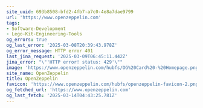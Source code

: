```yaml
---
site_uuid: 693b8508-bfd2-4fb7-a7c0-4e8a7dae9799
url: 'https://www.openzeppelin.com'
tags:
- Software-Development
- Lego-Kit-Engineering-Tools
og_errors: true
og_last_error: '2025-03-08T20:39:43.978Z'
og_error_message: HTTP error 401
last_jina_request: '2025-03-09T06:45:11.442Z'
jina_error: "\"'HTTP error! status: 429'\""
image: 'https://www.openzeppelin.com/hubfs/OG%20Card%20-%20Homepage.png'
site_name: OpenZeppelin
title: OpenZeppelin
favicon: 'https://www.openzeppelin.com/hubfs/openzeppelin-favicon-2.png'
og_fetched_url: 'https://www.openzeppelin.com'
og_last_fetch: '2025-03-14T04:43:25.781Z'
---
```


